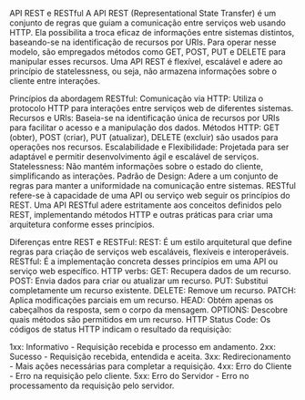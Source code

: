 API REST e RESTful
A API REST (Representational State Transfer) é um conjunto de regras que guiam a comunicação entre serviços web usando HTTP. Ela possibilita a troca eficaz de informações entre sistemas distintos, baseando-se na identificação de recursos por URIs. Para operar nesse modelo, são empregados métodos como GET, POST, PUT e DELETE para manipular esses recursos. Uma API REST é flexível, escalável e adere ao princípio de statelessness, ou seja, não armazena informações sobre o cliente entre interações.

Princípios da abordagem RESTful:
Comunicação via HTTP: Utiliza o protocolo HTTP para interações entre serviços web de diferentes sistemas.
Recursos e URIs: Baseia-se na identificação única de recursos por URIs para facilitar o acesso e a manipulação dos dados.
Métodos HTTP: GET (obter), POST (criar), PUT (atualizar), DELETE (excluir) são usados para operações nos recursos.
Escalabilidade e Flexibilidade: Projetada para ser adaptável e permitir desenvolvimento ágil e escalável de serviços.
Statelessness: Não mantém informações sobre o estado do cliente, simplificando as interações.
Padrão de Design: Adere a um conjunto de regras para manter a uniformidade na comunicação entre sistemas.
RESTful refere-se à capacidade de uma API ou serviço web seguir os princípios do REST. Uma API RESTful adere estritamente aos conceitos definidos pelo REST, implementando métodos HTTP e outras práticas para criar uma arquitetura conforme esses princípios.

Diferenças entre REST e RESTFul:
REST: É um estilo arquitetural que define regras para criação de serviços web escaláveis, flexíveis e interoperáveis.
RESTful: É a implementação concreta desses princípios em uma API ou serviço web específico.
HTTP verbs:
GET: Recupera dados de um recurso.
POST: Envia dados para criar ou atualizar um recurso.
PUT: Substitui completamente um recurso existente.
DELETE: Remove um recurso.
PATCH: Aplica modificações parciais em um recurso.
HEAD: Obtém apenas os cabeçalhos da resposta, sem o corpo da mensagem.
OPTIONS: Descobre quais métodos são permitidos em um recurso.
HTTP Status Code:
Os códigos de status HTTP indicam o resultado da requisição:

1xx: Informativo - Requisição recebida e processo em andamento.
2xx: Sucesso - Requisição recebida, entendida e aceita.
3xx: Redirecionamento - Mais ações necessárias para completar a requisição.
4xx: Erro do Cliente - Erro na requisição pelo cliente.
5xx: Erro do Servidor - Erro no processamento da requisição pelo servidor.





